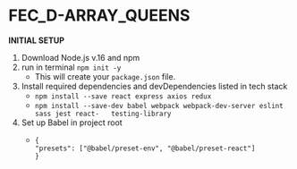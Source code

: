# FEC_D-ARRAY_QUEENS


**INITIAL SETUP**

1. Download Node.js v.16 and npm
2. run in terminal ```npm init -y```
   - This will create your ```package.json``` file.
3. Install required dependencies and devDependencies listed in tech stack
   - ```npm install --save react express axios redux```
   - ```npm install --save-dev babel webpack webpack-dev-server eslint sass jest react-   testing-library```
4. Set up Babel in project root
   - ```
     {
     "presets": ["@babel/preset-env", "@babel/preset-react"]
     }
     ```
